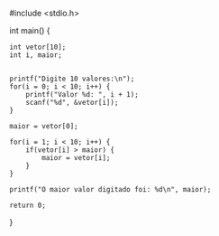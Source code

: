 #include <stdio.h>

int main() {

    int vetor[10];
    int i, maior;

   
    printf("Digite 10 valores:\n");
    for(i = 0; i < 10; i++) {
        printf("Valor %d: ", i + 1);
        scanf("%d", &vetor[i]);
    }

    maior = vetor[0];

    for(i = 1; i < 10; i++) {
        if(vetor[i] > maior) {
            maior = vetor[i];
        }
    }

    printf("O maior valor digitado foi: %d\n", maior);

    return 0;
}
